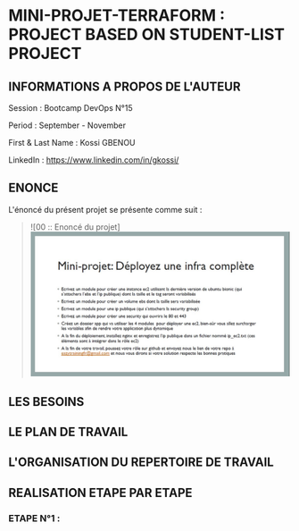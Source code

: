 # MINI-PROJET-TERRAFORM : PROJECT BASED ON STUDENT-LIST PROJECT

## INFORMATIONS A PROPOS DE L'AUTEUR

Session           : Bootcamp DevOps N°15

Period            : September - November

First & Last Name : Kossi GBENOU

LinkedIn          : https://www.linkedin.com/in/gkossi/


## ENONCE

L'énoncé du présent projet se présente comme suit :

> ![00 :: Enoncé du projet] ![](images/00-enonce/00-enonce.jpg)


## LES BESOINS


## LE PLAN DE TRAVAIL


## L'ORGANISATION DU REPERTOIRE DE TRAVAIL


## REALISATION ETAPE PAR ETAPE


### ETAPE N°1 : 

